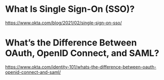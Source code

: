 # What Is Single Sign-On (SSO)?

https://www.okta.com/blog/2021/02/single-sign-on-sso/

# What’s the Difference Between OAuth, OpenID Connect, and SAML?

https://www.okta.com/identity-101/whats-the-difference-between-oauth-openid-connect-and-saml/